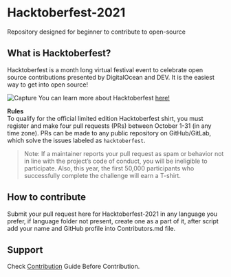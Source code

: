# Hacktoberfest-2021
Repository designed for beginner to contribute to open-source 



## What is Hacktoberfest?
Hacktoberfest is a month long virtual festival event to celebrate open source contributions presented by DigitalOcean and DEV. It is the easiest way to get into open source!

![Capture](https://user-images.githubusercontent.com/55937303/134947263-53b4184a-1090-4fd7-89c4-865952353d06.PNG)
You can learn more about Hacktoberfest [here!](https://hacktoberfest.digitalocean.com/)

**Rules** \
To qualify for the official limited edition Hacktoberfest shirt, you must register and make four pull requests (PRs) between October 1-31 (in any time zone). PRs can be made to any public repository on GitHub/GitLab, which solve the issues labeled as `hacktoberfest`. 
> Note: If a maintainer reports your pull request as spam or behavior not in line with the project’s code of conduct, you will be ineligible to participate. Also, this year, the first 50,000 participants who successfully complete the challenge will earn a T-shirt.

## How to contribute
Submit your pull request here for Hacktoberfest-2021 in any language you prefer, if language folder not present, create one as a part of it, after script add your name and GitHub profile into Contributors.md file.

## Support

Check [Contribution](/CONTRIBUTION.md) Guide Before Contribution.
